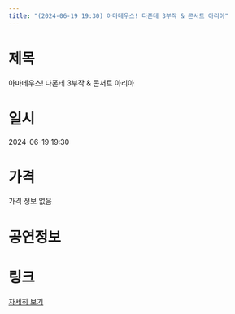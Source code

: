 ```yaml
---
title: "(2024-06-19 19:30) 아마데우스! 다폰테 3부작 & 콘서트 아리아"
---
```


# 제목
아마데우스! 다폰테 3부작 & 콘서트 아리아

# 일시
2024-06-19 19:30

# 가격
가격 정보 없음

# 공연정보
  
  


# 링크
[자세히 보기](https://www.sac.or.kr/site/main/show/show_view?SN=69100 "https://www.sac.or.kr/site/main/show/show_view?SN=69100")
